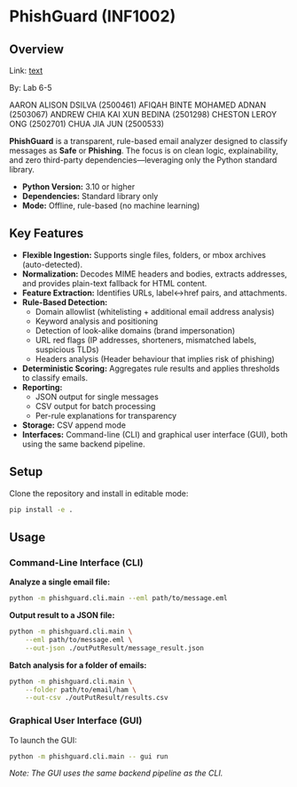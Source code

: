 # PhishGuard (INF1002)

## Overview

Link: [text](https://github.com/andrxhh/phishguard.git)

By: Lab 6-5

AARON ALISON DSILVA (2500461)
AFIQAH BINTE MOHAMED ADNAN (2503067)
ANDREW CHIA KAI XUN BEDINA (2501298)
CHESTON LEROY ONG (2502701)
CHUA JIA JUN (2500533)


**PhishGuard** is a transparent, rule-based email analyzer designed to classify messages as **Safe** or **Phishing**. The focus is on clean logic, explainability, and zero third-party dependencies—leveraging only the Python standard library.

- **Python Version:** 3.10 or higher
- **Dependencies:** Standard library only
- **Mode:** Offline, rule-based (no machine learning)

## Key Features

- **Flexible Ingestion:** Supports single files, folders, or mbox archives (auto-detected).
- **Normalization:** Decodes MIME headers and bodies, extracts addresses, and provides plain-text fallback for HTML content.
- **Feature Extraction:** Identifies URLs, label↔href pairs, and attachments.
- **Rule-Based Detection:**
  - Domain allowlist (whitelisting + additional email address analysis)
  - Keyword analysis and positioning
  - Detection of look-alike domains (brand impersonation)
  - URL red flags (IP addresses, shorteners, mismatched labels, suspicious TLDs)
  - Headers analysis (Header behaviour that implies risk of phishing)
- **Deterministic Scoring:** Aggregates rule results and applies thresholds to classify emails.
- **Reporting:**
  - JSON output for single messages
  - CSV output for batch processing
  - Per-rule explanations for transparency
- **Storage:** CSV append mode
- **Interfaces:** Command-line (CLI) and graphical user interface (GUI), both using the same backend pipeline.

## Setup

Clone the repository and install in editable mode:

```sh
pip install -e .
```

## Usage

### Command-Line Interface (CLI)

**Analyze a single email file:**

```sh
python -m phishguard.cli.main --eml path/to/message.eml
```

**Output result to a JSON file:**

```sh
python -m phishguard.cli.main \
    --eml path/to/message.eml \
    --out-json ./outPutResult/message_result.json
```

**Batch analysis for a folder of emails:**

```sh
python -m phishguard.cli.main \
    --folder path/to/email/ham \
    --out-csv ./outPutResult/results.csv
```

### Graphical User Interface (GUI)

To launch the GUI:

```sh
python -m phishguard.cli.main -- gui run
```

_Note: The GUI uses the same backend pipeline as the CLI._
